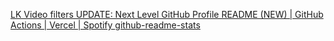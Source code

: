 [LK
Video filters
UPDATE: Next Level GitHub Profile README (NEW) | GitHub Actions | Vercel | Spotify ](https://www.youtube.com/watch?v=n6d4KHSKqGk&t=107s)
[github-readme-stats](https://github.com/anuraghazra/github-readme-stats)
